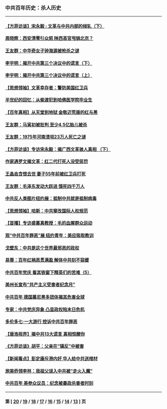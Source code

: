 ### 中共百年历史：杀人历史
---
#### [【方菲访谈】宋永毅 : 文革与中共内部的倾轧（下）](../../pages/nf1176106/n13486836.md?01260430) 
#### [周晓辉：西安清零引众怒 陕西高官甩锅北京？](../../pages/nf1176106/n13484627.md?01260430) 
#### [王友群：中华奇女子钟海源被枪杀之谜](../../pages/nf1176106/n13430555.md?01260430) 
#### [李宇明：揭开中共第三个决议中的谎言（下）](../../pages/nf1176106/n13389389.md?01260430) 
#### [李宇明：揭开中共第三个决议中的谎言（上）](../../pages/nf1176106/n13388697.md?01260430) 
#### [【思想领袖】文革幸存者：警防美国红卫兵](../../pages/nf1176106/n13339289.md?01260430) 
#### [半世纪的回忆：从偷渡犯到哈佛医学院毕业生](../../pages/nf1176106/n13345328.md?01260430) 
#### [【百年真相】从天堂到地狱 金敬迈荒唐的红与黑](../../pages/nf1176106/n13336995.md?01260430) 
#### [王友群：马寅初被批判 至少4.5亿胎儿被杀](../../pages/nf1176106/n13260313.md?01260430) 
#### [王友群：1975年河南溃坝23万人死亡之谜](../../pages/nf1176106/n13231576.md?01260430) 
#### [【方菲访谈】专访宋永毅：揭广西文革骇人真相 （下）](../../pages/nf1176106/n13209074.md?01260430) 
#### [作家遇罗文揭文革：红二代打死人没受惩罚](../../pages/nf1176106/n13205254.md?01260430) 
#### [王晶垚含恨去世 妻子55年前被红卫兵打死](../../pages/nf1176106/n13203590.md?01260430) 
#### [王友群：毛泽东发动大跃进 饿死四千万人](../../pages/nf1176106/n13177158.md?01260430) 
#### [中共反人类图片纽约展：抵制中共就是抵制病毒](../../pages/nf1176106/n13115371.md?01260430) 
#### [【思想领袖】哈斯：中共窜改国际人权规范](../../pages/nf1176106/n13053647.md?01260430) 
#### [【首播】专访盛慕真教授：毛的血腥群众运动](../../pages/nf1176106/n13091782.md?01260430) 
#### [观“中共百年罪恶”展 纽约青年：美应吸取教训](../../pages/nf1176106/n13085246.md?01260430) 
#### [戈壁东：中共是这个世界最邪恶的政权](../../pages/nf1176106/n13085641.md?01260430) 
#### [易蓉：百年红祸恶贯满盈 解体中共刻不容缓](../../pages/nf1176106/n13084455.md?01260430) 
#### [中共百年党庆 看其铁窗下精英们的苦难（5）](../../pages/nf1176106/n13076766.md?01260430) 
#### [美州长宣布“共产主义受害者纪念月”](../../pages/nf1176106/n13074024.md?01260430) 
#### [中共百年 德国慕尼黑多团体揭其危害全球](../../pages/nf1176106/n13068873.md?01260430) 
#### [专家：中共党庆异象 凸显政权陷末日危机](../../pages/nf1176106/n13067084.md?01260430) 
#### [多伦多七·一大游行 控诉中共百年罪恶](../../pages/nf1176106/n13062043.md?01260430) 
#### [【唐浩视界】揭中共13大谎言 真相惊醒你](../../pages/nf1176106/n13065208.md?01260430) 
#### [《方菲访谈》胡平：父亲在“镇反”中被害](../../pages/nf1176106/n13064114.md?01260430) 
#### [【新闻看点】彭定康斥港内奸 华人给中共送棺材](../../pages/nf1176106/n13064230.md?01260430) 
#### [旅美侨领李林：我祖父误入中共被“走火入魔”](../../pages/nf1176106/n13062777.md?01260430) 
#### [中共百年 美参众议员：纪念被暴政杀害者时刻](../../pages/nf1176106/n13063735.md?01260430) 

---
#### 第 [ [20](./20.md?01260430) / [19](./19.md?01260430) / [18](./18.md?01260430) / [17](./17.md?01260430) / [16](./16.md?01260430) / [15](./15.md?01260430) / [14](./14.md?01260430) / [13](./13.md?01260430) ] 页
